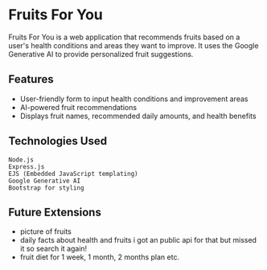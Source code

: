 # Fruits For You
Fruits For You is a web application that recommends fruits based on a user's health conditions and areas they want to improve. It uses the Google Generative AI to provide personalized fruit suggestions.
## Features

- User-friendly form to input health conditions and improvement areas
- AI-powered fruit recommendations
- Displays fruit names, recommended daily amounts, and health benefits

## Technologies Used

    Node.js
    Express.js
    EJS (Embedded JavaScript templating)
    Google Generative AI
    Bootstrap for styling

## Future Extensions
- picture of fruits
- daily facts about health and fruits i got an public api for that but missed it so search it again!
- fruit diet for 1 week, 1 month, 2 months plan etc.